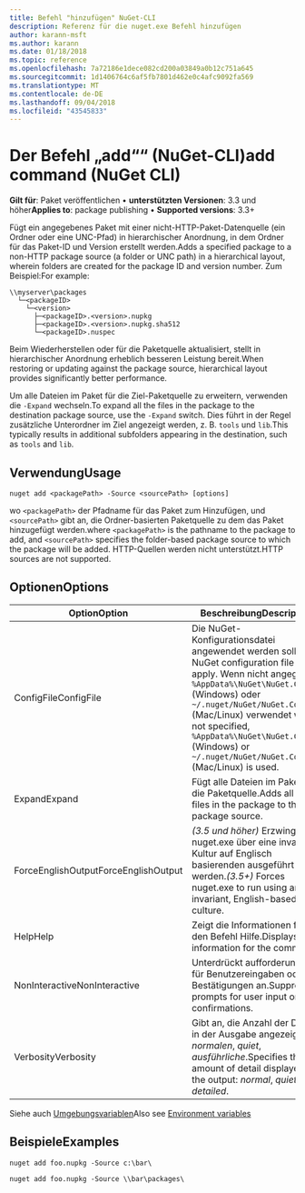 ```yaml
---
title: Befehl "hinzufügen" NuGet-CLI
description: Referenz für die nuget.exe Befehl hinzufügen
author: karann-msft
ms.author: karann
ms.date: 01/18/2018
ms.topic: reference
ms.openlocfilehash: 7a72186e1dece082cd200a03849a0b12c751a645
ms.sourcegitcommit: 1d1406764c6af5fb7801d462e0c4afc9092fa569
ms.translationtype: MT
ms.contentlocale: de-DE
ms.lasthandoff: 09/04/2018
ms.locfileid: "43545833"
---
```

# <a name="add-command-nuget-cli"></a><span data-ttu-id="6f270-103">Der Befehl „add““ (NuGet-CLI)</span><span class="sxs-lookup"><span data-stu-id="6f270-103">add command (NuGet CLI)</span></span>

<span data-ttu-id="6f270-104">**Gilt für**: Paket veröffentlichen &bullet; **unterstützten Versionen**: 3.3 und höher</span><span class="sxs-lookup"><span data-stu-id="6f270-104">**Applies to**: package publishing &bullet; **Supported versions**: 3.3+</span></span>

<span data-ttu-id="6f270-105">Fügt ein angegebenes Paket mit einer nicht-HTTP-Paket-Datenquelle (ein Ordner oder eine UNC-Pfad) in hierarchischer Anordnung, in dem Ordner für das Paket-ID und Version erstellt werden.</span><span class="sxs-lookup"><span data-stu-id="6f270-105">Adds a specified package to a non-HTTP package source (a folder or UNC path) in a hierarchical layout, wherein folders are created for the package ID and version number.</span></span> <span data-ttu-id="6f270-106">Zum Beispiel:</span><span class="sxs-lookup"><span data-stu-id="6f270-106">For example:</span></span>

    \\myserver\packages
      └─<packageID>
        └─<version>
          ├─<packageID>.<version>.nupkg
          ├─<packageID>.<version>.nupkg.sha512
          └─<packageID>.nuspec

<span data-ttu-id="6f270-107">Beim Wiederherstellen oder für die Paketquelle aktualisiert, stellt in hierarchischer Anordnung erheblich besseren Leistung bereit.</span><span class="sxs-lookup"><span data-stu-id="6f270-107">When restoring or updating against the package source, hierarchical layout provides significantly better performance.</span></span>

<span data-ttu-id="6f270-108">Um alle Dateien im Paket für die Ziel-Paketquelle zu erweitern, verwenden die `-Expand` wechseln.</span><span class="sxs-lookup"><span data-stu-id="6f270-108">To expand all the files in the package to the destination package source, use the `-Expand` switch.</span></span> <span data-ttu-id="6f270-109">Dies führt in der Regel zusätzliche Unterordner im Ziel angezeigt werden, z. B. `tools` und `lib`.</span><span class="sxs-lookup"><span data-stu-id="6f270-109">This typically results in additional subfolders appearing in the destination, such as `tools` and `lib`.</span></span>

## <a name="usage"></a><span data-ttu-id="6f270-110">Verwendung</span><span class="sxs-lookup"><span data-stu-id="6f270-110">Usage</span></span>

```cli
nuget add <packagePath> -Source <sourcePath> [options]
```

<span data-ttu-id="6f270-111">wo `<packagePath>` der Pfadname für das Paket zum Hinzufügen, und `<sourcePath>` gibt an, die Ordner-basierten Paketquelle zu dem das Paket hinzugefügt werden.</span><span class="sxs-lookup"><span data-stu-id="6f270-111">where `<packagePath>` is the pathname to the package to add, and `<sourcePath>` specifies the folder-based package source to which the package will be added.</span></span> <span data-ttu-id="6f270-112">HTTP-Quellen werden nicht unterstützt.</span><span class="sxs-lookup"><span data-stu-id="6f270-112">HTTP sources are not supported.</span></span>

## <a name="options"></a><span data-ttu-id="6f270-113">Optionen</span><span class="sxs-lookup"><span data-stu-id="6f270-113">Options</span></span>

| <span data-ttu-id="6f270-114">Option</span><span class="sxs-lookup"><span data-stu-id="6f270-114">Option</span></span> | <span data-ttu-id="6f270-115">Beschreibung</span><span class="sxs-lookup"><span data-stu-id="6f270-115">Description</span></span> |
| --- | --- |
| <span data-ttu-id="6f270-116">ConfigFile</span><span class="sxs-lookup"><span data-stu-id="6f270-116">ConfigFile</span></span> | <span data-ttu-id="6f270-117">Die NuGet-Konfigurationsdatei angewendet werden soll.</span><span class="sxs-lookup"><span data-stu-id="6f270-117">The NuGet configuration file to apply.</span></span> <span data-ttu-id="6f270-118">Wenn nicht angegeben, `%AppData%\NuGet\NuGet.Config` (Windows) oder `~/.nuget/NuGet/NuGet.Config` (Mac/Linux) verwendet wird.</span><span class="sxs-lookup"><span data-stu-id="6f270-118">If not specified, `%AppData%\NuGet\NuGet.Config` (Windows) or `~/.nuget/NuGet/NuGet.Config` (Mac/Linux) is used.</span></span>|
| <span data-ttu-id="6f270-119">Expand</span><span class="sxs-lookup"><span data-stu-id="6f270-119">Expand</span></span> | <span data-ttu-id="6f270-120">Fügt alle Dateien im Paket für die Paketquelle.</span><span class="sxs-lookup"><span data-stu-id="6f270-120">Adds all the files in the package to the package source.</span></span> |
| <span data-ttu-id="6f270-121">ForceEnglishOutput</span><span class="sxs-lookup"><span data-stu-id="6f270-121">ForceEnglishOutput</span></span> | <span data-ttu-id="6f270-122">*(3.5 und höher)*  Erzwingt nuget.exe über eine invariante Kultur auf Englisch basierenden ausgeführt werden.</span><span class="sxs-lookup"><span data-stu-id="6f270-122">*(3.5+)* Forces nuget.exe to run using an invariant, English-based culture.</span></span> |
| <span data-ttu-id="6f270-123">Help</span><span class="sxs-lookup"><span data-stu-id="6f270-123">Help</span></span> | <span data-ttu-id="6f270-124">Zeigt die Informationen für den Befehl Hilfe.</span><span class="sxs-lookup"><span data-stu-id="6f270-124">Displays help information for the command.</span></span> |
| <span data-ttu-id="6f270-125">NonInteractive</span><span class="sxs-lookup"><span data-stu-id="6f270-125">NonInteractive</span></span> | <span data-ttu-id="6f270-126">Unterdrückt aufforderungen für Benutzereingaben oder Bestätigungen an.</span><span class="sxs-lookup"><span data-stu-id="6f270-126">Suppresses prompts for user input or confirmations.</span></span> |
| <span data-ttu-id="6f270-127">Verbosity</span><span class="sxs-lookup"><span data-stu-id="6f270-127">Verbosity</span></span> | <span data-ttu-id="6f270-128">Gibt an, die Anzahl der Details in der Ausgabe angezeigt: *normalen*, *quiet*, *ausführliche*.</span><span class="sxs-lookup"><span data-stu-id="6f270-128">Specifies the amount of detail displayed in the output: *normal*, *quiet*, *detailed*.</span></span> |

<span data-ttu-id="6f270-129">Siehe auch [Umgebungsvariablen](cli-ref-environment-variables.md)</span><span class="sxs-lookup"><span data-stu-id="6f270-129">Also see [Environment variables](cli-ref-environment-variables.md)</span></span>

## <a name="examples"></a><span data-ttu-id="6f270-130">Beispiele</span><span class="sxs-lookup"><span data-stu-id="6f270-130">Examples</span></span>

```cli
nuget add foo.nupkg -Source c:\bar\

nuget add foo.nupkg -Source \\bar\packages\
```

